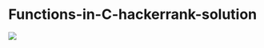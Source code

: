 # Functions-in-C-hackerrank-solution
<img src="https://github.com/AADI-1331/Functions-in-C-hackerrank-solution.git/Screenshot (555).png">
